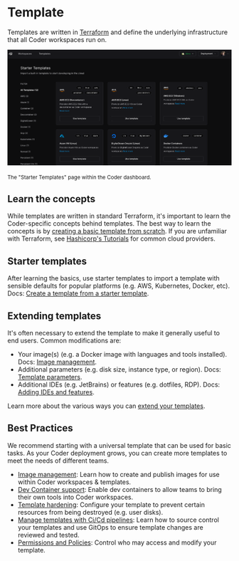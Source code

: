 # Template

Templates are written in
[Terraform](https://developer.hashicorp.com/terraform/intro) and define the
underlying infrastructure that all Coder workspaces run on.

![Starter templates](../../images/admin/templates/starter-templates.png)

<small>The "Starter Templates" page within the Coder dashboard.</small>

## Learn the concepts

While templates are written in standard Terraform, it's important to learn the
Coder-specific concepts behind templates. The best way to learn the concepts is
by
[creating a basic template from scratch](../../tutorials/template-from-scratch.md).
If you are unfamiliar with Terraform, see
[Hashicorp's Tutorials](https://developer.hashicorp.com/terraform/tutorials) for
common cloud providers.

## Starter templates

After learning the basics, use starter templates to import a template with
sensible defaults for popular platforms (e.g. AWS, Kubernetes, Docker, etc).
Docs:
[Create a template from a starter template](./creating-templates.md#from-a-starter-template).

## Extending templates

It's often necessary to extend the template to make it generally useful to end
users. Common modifications are:

- Your image(s) (e.g. a Docker image with languages and tools installed). Docs:
  [Image management](./managing-templates/image-management.md).
- Additional parameters (e.g. disk size, instance type, or region). Docs:
  [Template parameters](./extending-templates/parameters.md).
- Additional IDEs (e.g. JetBrains) or features (e.g. dotfiles, RDP). Docs:
  [Adding IDEs and features](./extending-templates/ides/index.md).

Learn more about the various ways you can
[extend your templates](./extending-templates/index.md).

## Best Practices

We recommend starting with a universal template that can be used for basic
tasks. As your Coder deployment grows, you can create more templates to meet the
needs of different teams.

- [Image management](./managing-templates/image-management.md): Learn how to
  create and publish images for use within Coder workspaces & templates.
- [Dev Container support](./managing-templates/devcontainers.md): Enable dev
  containers to allow teams to bring their own tools into Coder workspaces.
- [Template hardening](./extending-templates/resource-persistence.md#-bulletproofing):
  Configure your template to prevent certain resources from being destroyed
  (e.g. user disks).
- [Manage templates with Ci/Cd pipelines](./managing-templates/change-management.md):
  Learn how to source control your templates and use GitOps to ensure template
  changes are reviewed and tested.
- [Permissions and Policies](./template-permissions.md): Control who may access
  and modify your template.

<children></children>
